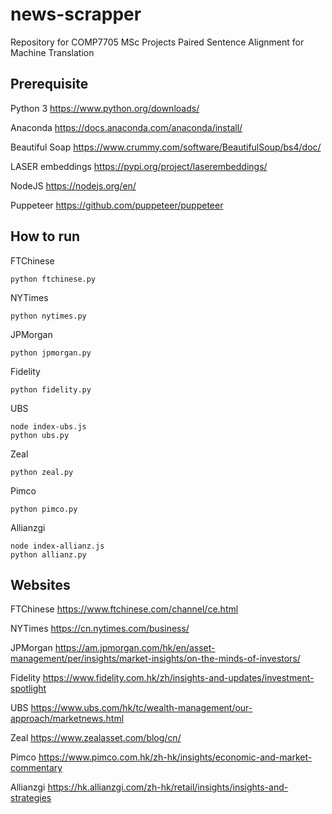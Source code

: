 # news-scrapper
Repository for COMP7705 MSc Projects
Paired Sentence Alignment for Machine Translation

## Prerequisite
Python 3
https://www.python.org/downloads/

Anaconda
https://docs.anaconda.com/anaconda/install/

Beautiful Soap
https://www.crummy.com/software/BeautifulSoup/bs4/doc/

LASER embeddings
https://pypi.org/project/laserembeddings/

NodeJS
https://nodejs.org/en/

Puppeteer
https://github.com/puppeteer/puppeteer

## How to run
FTChinese
```
python ftchinese.py
```

NYTimes
```
python nytimes.py
```

JPMorgan
```
python jpmorgan.py
```

Fidelity
```
python fidelity.py
```

UBS
```
node index-ubs.js
python ubs.py
```

Zeal
```
python zeal.py
```

Pimco
```
python pimco.py
```

Allianzgi
```
node index-allianz.js
python allianz.py
```

## Websites
FTChinese
https://www.ftchinese.com/channel/ce.html

NYTimes
https://cn.nytimes.com/business/

JPMorgan
https://am.jpmorgan.com/hk/en/asset-management/per/insights/market-insights/on-the-minds-of-investors/

Fidelity
https://www.fidelity.com.hk/zh/insights-and-updates/investment-spotlight

UBS
https://www.ubs.com/hk/tc/wealth-management/our-approach/marketnews.html

Zeal
https://www.zealasset.com/blog/cn/

Pimco
https://www.pimco.com.hk/zh-hk/insights/economic-and-market-commentary

Allianzgi
https://hk.allianzgi.com/zh-hk/retail/insights/insights-and-strategies

